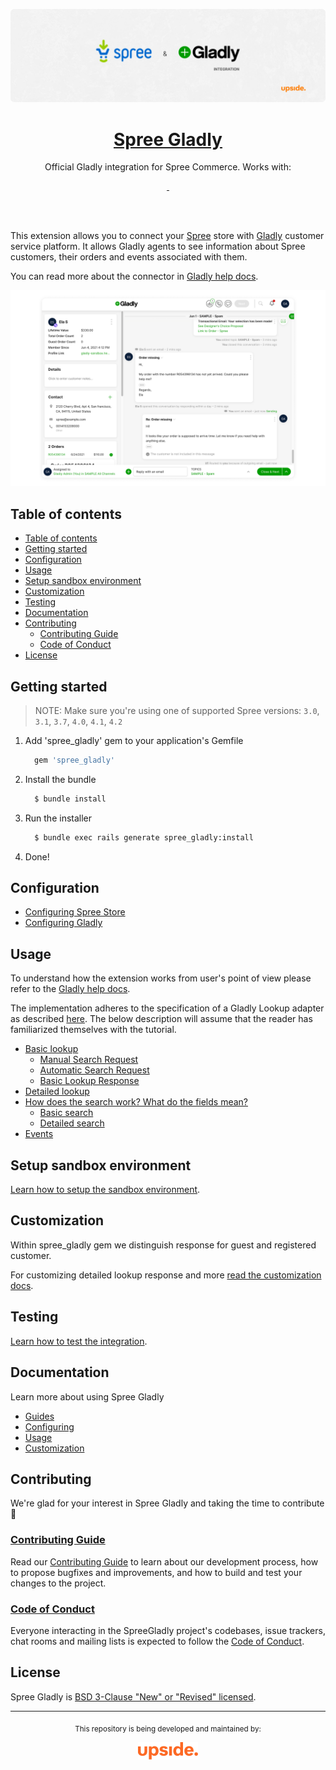 <!-- [TITLE] -->
<p align="center">
  <a href="https://github.com/upsidelab/spree_gladly">
    <!-- [ATTACH LOGO/LANDSCAPE/IMAGE/... RELATED TO THE PROJECT - DIMENSION: 1012 X 300] -->
    <img alt="Spree + Gladly integration" src="./.github/static/banner.png" />
    <h1 align="center">Spree Gladly</h1>
  </a>
</p>
<p align="center">
  <!-- [BRIEF DESCRIPTION, PREFERABLY ONE SENTENCE] -->
  Official Gladly integration for Spree Commerce. Works with:
</p>

<!-- [ADD RELATABLE BADGES] -->
<p align="center">
    <a aria-label="Travis build" href="https://app.travis-ci.com/github/upsidelab/spree_gladly">
    <img alt="" src="https://img.shields.io/travis/upsidelab/spree_gladly?logo=travis">
  </a>
  <a aria-label="Works with Spree versions 3.0" href="https://github.com/spree/spree/releases">
    <img alt="" src="https://img.shields.io/static/v1?label=Supports Spree (ver.)&message=3.0 | 3.1 | 3.7 | 4.0 | 4.1 | 4.2&style=flat&labelColor=fb6925&color=fb7c40">
  </a>
</p>

<br />
<br />

<!-- [ADDITIONAL DESCRIPTION, PREFERABLY +/- 1-3 SENTENCES, IF MORE, ADD A NEW LINE EVERY 1-3 SENTENCES] -->
This extension allows you to connect your [Spree](https://github.com/spree/spree) store with [Gladly](https://www.gladly.com/) customer service platform. It allows Gladly agents to see information about Spree customers, their orders and events associated with them.

You can read more about the connector in [Gladly help docs](https://help.gladly.com/docs/spree-overview).

![The admin panel](./.github/static/admin-panel.png)

## Table of contents

<!-- [ATTACH IMPORTANT SECTIONS IN THE TABLE OF CONTENTS] -->
- [Table of contents](#table-of-contents)
- [Getting started](#getting-started)
- [Configuration](#configuration)
- [Usage](#usage)
- [Setup sandbox environment](#setup-sandbox-environment)
- [Customization](#customization)
- [Testing](#testing)
- [Documentation](#documentation)
- [Contributing](#contributing)
  - [Contributing Guide](#contributing-guide)
  - [Code of Conduct](#code-of-conduct)
- [License](#license)

<!-- [DESCRIBE INSTALLATION STEPS, IF ANY] -->
## Getting started

<!-- [LIST INSTALLATION STEPS IN SIMPLE TERMS, ONE AFTER ANOTHER ANOTHER] -->
>NOTE: Make sure you're using one of supported Spree versions: `3.0`, `3.1`, `3.7`, `4.0`, `4.1`, `4.2`

1. Add 'spree_gladly' gem to your application's Gemfile

    ```ruby
      gem 'spree_gladly'
    ```
2. Install the bundle
    ```bash
      $ bundle install
    ```
3. Run the installer
    ```bash
      $ bundle exec rails generate spree_gladly:install
    ```
4. Done!

<!-- [EXPLAIN FURTHER STEPS IN GETTING STARTED SECTION, AFTER INSTALLATION PROCESS IS COMPLETED] -->
## Configuration

- [Configuring Spree Store](https://docs.upsidelab.io/spree-gladly/configuration/spree-store.html)
- [Configuring Gladly](https://docs.upsidelab.io/spree-gladly/configuration/gladly.html)

## Usage

To understand how the extension works from user's point of view please refer to the [Gladly help docs](https://help.gladly.com/docs/spree-overview).

The implementation adheres to the specification of a Gladly Lookup adapter as described [here](https://developer.gladly.com/tutorials/lookup). The below description will assume that the reader has familiarized themselves with the tutorial.

- [Basic lookup](https://docs.upsidelab.io/spree-gladly/usage/basic-lookup.html)
  - [Manual Search Request](https://docs.upsidelab.io/spree-gladly/usage/basic-lookup.html#manual-search-request)
  - [Automatic Search Request](https://docs.upsidelab.io/spree-gladly/usage/basic-lookup.html#automatic-search-request)
  - [Basic Lookup Response](https://docs.upsidelab.io/spree-gladly/usage/basic-lookup.html#basic-lookup-response)
- [Detailed lookup](https://docs.upsidelab.io/spree-gladly/usage/detailed-lookup.html)
- [How does the search work? What do the fields mean?](https://docs.upsidelab.io/spree-gladly/usage/search.html)
  - [Basic search](https://docs.upsidelab.io/spree-gladly/usage/search.html#basic-search)
  - [Detailed search](https://docs.upsidelab.io/spree-gladly/usage/search.html#detailed-search)
- [Events](https://docs.upsidelab.io/spree-gladly/usage/events.html)


## Setup sandbox environment

[Learn how to setup the sandbox environment](https://docs.upsidelab.io/spree-gladly/sandbox-environment.html).

## Customization

Within spree_gladly gem we distinguish response for guest and registered customer.

For customizing detailed lookup response and more [read the customization docs](https://docs.upsidelab.io/spree-gladly/customization.html).

## Testing

[Learn how to test the integration](https://docs.upsidelab.io/spree-gladly/testing.html).

 <!-- [REFERENCE ALL DOCUMENTATION LINKS] -->
## Documentation

Learn more about using Spree Gladly

- [Guides](https://docs.upsidelab.io/spree-gladly/)
- [Configuring](https://docs.upsidelab.io/spree-gladly/configuration/spree-store.html)
- [Usage](https://docs.upsidelab.io/spree-gladly/usage/basic-lookup.html)
- [Customization](https://docs.upsidelab.io/spree-gladly/customization.html)

<!-- [REFERENCE CONTRIBUTING GUIDE, IF POSSIBLE] -->
## Contributing

We're glad for your interest in Spree Gladly and taking the time to contribute 🧡

### [Contributing Guide](./.github/CONTRIBUTING.md)

Read our [Contributing Guide](./.github/CONTRIBUTING.md) to learn about our development process, how to propose bugfixes and improvements, and how to build and test your changes to the project.

### [Code of Conduct]('./.github/CODE_OF_CONDUCT.md')

Everyone interacting in the SpreeGladly project's codebases, issue trackers, chat rooms and mailing lists is expected to follow the [Code of Conduct]('./.github/CODE_OF_CONDUCT.md').

<!-- [REFERENCE PROJECT LICENSE] -->
## License

Spree Gladly is [BSD 3-Clause "New" or "Revised" licensed](/).
 
---

<p id="author" align="center"><sub>This repository is being developed and maintained by:</sub></p>
<p align="center"><a href="https://upsidelab.io/"><img src=".//.github/static/logo-upside.png" alt="Upside" /></a></p>
